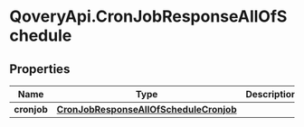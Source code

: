 # QoveryApi.CronJobResponseAllOfSchedule

## Properties

Name | Type | Description | Notes
------------ | ------------- | ------------- | -------------
**cronjob** | [**CronJobResponseAllOfScheduleCronjob**](CronJobResponseAllOfScheduleCronjob.md) |  | [optional] 


